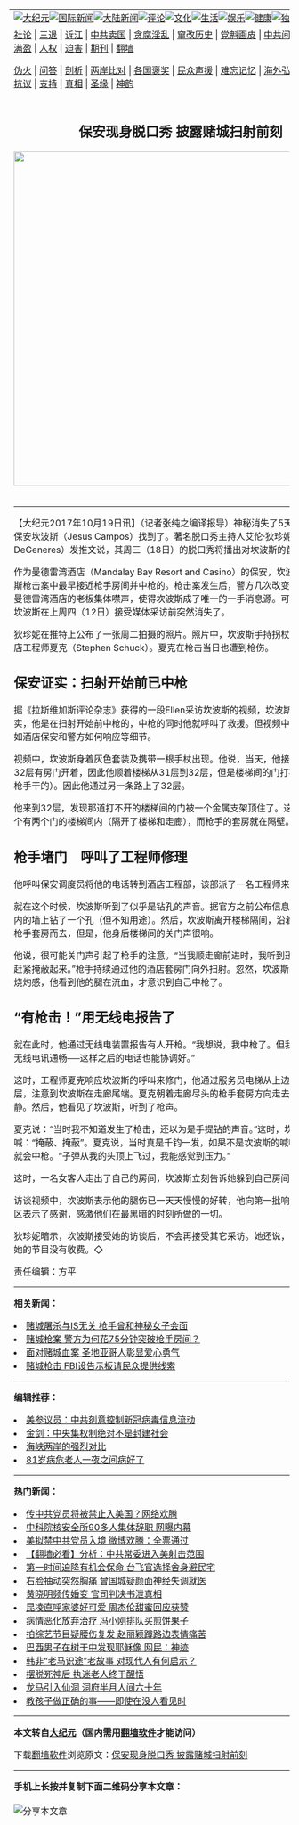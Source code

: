 <a name="1" id="1" target="_blank"></a><span id="1"></span>
<table align=center border="0"><tr><td colspan="2" VALIGN=TOP><a href="/gb/nsc413.md#1"><img src="https://raw.githubusercontent.com/atmnqo3700/www/master/t/djy/1.jpg" title="大纪元"></a><a href="/gb/n24hr.md#1"><img src="https://raw.githubusercontent.com/atmnqo3700/www/master/t/djy/3.jpg" title="国际新闻"></a><a href="/gb/nsc413.md#1"><img src="https://raw.githubusercontent.com/atmnqo3700/www/master/t/djy/4.jpg" title="大陆新闻"></a><a href="/gb/news392.md#1"><img src="https://raw.githubusercontent.com/atmnqo3700/www/master/t/djy/5.jpg" title="评论"></a><a href="/gb/news2007.md#1"><img src="https://raw.githubusercontent.com/atmnqo3700/www/master/t/djy/6.jpg" title="文化"></a><a href="/gb/news2008.md#1"><img src="https://raw.githubusercontent.com/atmnqo3700/www/master/t/djy/7.jpg" title="生活"></a><a href="/gb/ncyule.md#1"><img src="https://raw.githubusercontent.com/atmnqo3700/www/master/t/djy/8.jpg" title="娱乐"></a><a href="/gb/nsc1002.md#1"><img src="https://raw.githubusercontent.com/atmnqo3700/www/master/t/djy/9.jpg" title="健康"><a href="/gb/nf6092.md#1"><img src="https://raw.githubusercontent.com/atmnqo3700/www/master/t/djy/10a.jpg" title="独家"></a><a href="/gb/nf4514.md#1"><img src="https://raw.githubusercontent.com/atmnqo3700/www/master/t/djy/12a.jpg" title="头条"></a></td></tr>
<tr><td colspan="2" VALIGN=TOP><a target="_blank" href="/gb/9p.md#1">社论</a> | <a target="_blank" href="/gb/nf5657.md#1">三退</a> | <a target="_blank" href="/gb/nf6124.md#1">诉江</a> | <a target="_blank" href="/gb/nf1176117.md#1">中共卖国</a> | <a target="_blank" href="/gb/nf5773.md#1">贪腐淫乱</a> | <a target="_blank" href="/gb/nf1176115.md#1">窜改历史</a> | <a target="_blank" href="/gb/nf1176107.md#1">党魁画皮</a> | <a target="_blank" href="/gb/nf1320400.md#1">中共间谍</a> | <a target="_blank" href="/gb/nf1176114.md#1">破坏传统</a> | <a target="_blank" href="https://github.com/atmnqo3700/ntdtv/blob/master/gb/prog447_1.md#1">恶贯满盈</a> | <a target="_blank" href="/gb/ncid278.md#1">人权</a> | <a target="_blank" href="/gb/nf1176111.md#1">迫害</a> | <a target="_blank" href="https://gitlab.com/szzdlab/mh-qikan/blob/master/README.md#1">期刊</a> | <a target="_blank" href="https://github.com/bannedbook/fanqiang/wiki">翻墙</a></p><p><a target="_blank" href="/gb/nf5562.md#1">伪火</a> | <a target="_blank" href="/gb/nf4378.md#1">问答</a> | <a target="_blank" href="/gb/nf5792.md#1">剖析</a> | <a target="_blank" href="/gb/nf5735.md#1">两岸比对</a> | <a target="_blank" href="/gb/nf6119.md#1">各国褒奖</a> | <a target="_blank" href="/gb/nf6120.md#1">民众声援</a> | <a target="_blank" href="/gb/nf1188594.md#1">难忘记忆</a> | <a target="_blank" href="/gb/nf3180.md#1">海外弘传</a> | <a target="_blank" href="/gb/nf5410.md#1">万人上访</a> | <a target="_blank" href="https://github.com/atmnqo3700/ntdtv/blob/master/gb/prog1530_1.md#1">和平抗议</a> | <a target="_blank" href="/gb/nf4386.md#1">支持</a> | <a target="_blank" href="/gb/nf4389.md#1">真相</a> | <a target="_blank" href="/gb/nf5790.md#1">圣缘</a> | <a target="_blank" href="/gb/nf4786.md#1">神韵</a></td></tr>
<tr><td VALIGN=TOP width="626"><h2 align=center>保安现身脱口秀 披露赌城扫射前刻</h2>
<img width="600" src="https://i.epochtimes.com/assets/uploads/2016/03/1407271151152192-320x200.jpg" />
<h6></h6>
<hr>
	<p>【大纪元2017年10月19日讯】（记者张纯之编译报导）神秘消失了5天的拉斯维加斯<ahref="/gb/tag/%E4%BF%9D%E5%AE%89.md#1">保安</a>坎波斯（Jesus Campos）找到了。著名<ahref="/gb/tag/%E8%84%B1%E5%8F%A3%E7%A7%80.md#1">脱口秀</a>主持人艾伦·狄珍妮（Ellen DeGeneres）发推文说，其周三（18日）的脱口秀将播出对坎波斯的首个采访。</p>
<p>作为曼德雷湾酒店（Mandalay Bay Resort and Casino）的<ahref="/gb/tag/%E4%BF%9D%E5%AE%89.md#1">保安</a>，坎波斯是<ahref="/gb/tag/%E6%8B%89%E6%96%AF%E7%BB%B4%E5%8A%A0%E6%96%AF%E6%9E%AA%E5%87%BB%E6%A1%88.md#1">拉斯维加斯枪击案</a>中最早接近枪手房间并中枪的。枪击案发生后，警方几次改变时间表，加上曼德雷湾酒店的老板集体噤声，使得坎波斯成了唯一的一手消息源。可能出于压力，坎波斯在上周四（12日）接受媒体采访前突然消失了。</p>
<p>狄珍妮在推特上公布了一张周二拍摄的照片。照片中，坎波斯手持拐杖，旁边坐着酒店工程师夏克（Stephen Schuck）。夏克在枪击当日也遭到枪伤。</p>
<h2>保安证实：扫射开始前已中枪</h2>
<p>据《拉斯维加斯评论杂志》获得的一段Ellen采访坎波斯的视频，坎波斯在节目中证实，他是在扫射开始前中枪的，中枪的同时他就呼叫了救援。但视频中没有给出其它如酒店保安和警方如何响应等细节。</p>
<p>视频中，坎波斯身着灰色套装及携带一根手杖出现。他说，当天，他接到警报，酒店32层有房门开着，因此他顺着楼梯从31层到32层，但是楼梯间的门打不开（显然是枪手干的）。因此他通过另一条路上了32层。</p>
<p>他来到32层，发现那道打不开的楼梯间的门被一个金属支架顶住了。这道门实际在一个有两个门的楼梯间内（隔开了楼梯和走廊），而枪手的套房就在隔壁。</p>
<h2>枪手堵门　呼叫了工程师修理</h2>
<p>他呼叫保安调度员将他的电话转到酒店工程部，该部派了一名工程师来检查门。</p>
<p>就在这个时候，坎波斯听到了似乎是钻孔的声音。据官方之前公布信息，枪手在房间内的墙上钻了一个孔（但不知用途）。然后，坎波斯离开楼梯隔间，沿着走廊打算远离枪手套房而去，但是，他身后楼梯间的关门声很响。</p>
<p>他说，很可能关门声引起了枪手的注意。“当我顺走廊前进时，我听到迅疾的枪声，我赶紧掩蔽起来。”枪手持续通过他的酒店套房门向外扫射。忽然，坎波斯感到腿部一阵烧灼感，他看到他的腿在流血，才意识到自己中枪了。</p>
<h2>“有枪击！”用无线电报告了</h2>
<p>就在此时，他通过无线电装置报告有人开枪。“我想说，我中枪了。但我只透过手机让无线电讯通畅──这样之后的电话也能协调好。”</p>
<p>这时，工程师夏克响应坎波斯的呼叫来修门，他通过服务员电梯从上边楼层来到32层，注意到坎波斯在走廊尾端。夏克朝着走廊尽头的枪手套房方向走去时，感到很安静。然后，他看见了坎波斯，听到了枪声。</p>
<p>夏克说：“当时我不知道发生了枪击，还以为是手提钻的声音。”这时，坎波斯冲着他大喊：“掩蔽、掩蔽”。夏克说，当时真是千钧一发，如果不是坎波斯的喊叫，他很可能就会中枪。“子弹从我的头顶上飞过，我能感觉到压力。”</p>
<p>这时，一名女客人走出了自己的房间，坎波斯立刻告诉她躲到自己房间里。</p>
<p>访谈视频中，坎波斯表示他的腿伤已一天天慢慢的好转，他向第一批响应的警员及社区表示了感谢，感激他们在最黑暗的时刻所做的一切。</p>
<p>狄珍妮暗示，坎波斯接受她的访谈后，不会再接受其它采访。她还说，坎波斯出现在她的节目没有收费。◇</p>
<p>责任编辑：方平</p>
	
<hr>


<strong>相关新闻：</strong>
<li><a href="/gb/17/10/6/n9708755.md#1">赌城屠杀与IS无关 枪手曾和神秘女子会面</a></li>
<li><a href="/gb/17/10/7/n9709055.md#1">赌城枪案 警方为何花75分钟突破枪手房间？</a></li>
<li><a href="/gb/17/10/7/n9709651.md#1">面对赌城血案 圣地亚哥人彰显爱心勇气</a></li>
<li><a href="/gb/17/10/7/n9710290.md#1">赌城枪击 FBI设告示板请民众提供线索</a></li>
<hr>


<strong>编辑推荐：</strong>
<li><a href="/gb/20/2/22/n11887949.md#1">美参议员：中共刻意控制新冠病毒信息流动</a></li>
<li><a href="/gb/17/11/27/n9896712.md#1" target="_blank">金剑：中央集权制绝对不是封建社会</a></li><li><a href="/gb/8/12/18/n2367165.md?dfh#1" target="_blank">海峡两岸的强烈对比</a></li><li><a href="/gb/16/4/29/n7787098.md#1" target="_blank">81岁病危老人一夜之间病好了</a></li>
<hr>

<strong>热门新闻：</strong>
<li><a href="/gb/20/7/16/n12260330.md#1">传中共党员将被禁止入美国？网络欢腾</a></li>
<li><a href="/gb/20/7/16/n12261417.md#1">中科院核安全所90多人集体辞职 网曝内幕</a></li>
<li><a href="/gb/20/7/16/n12260453.md#1">美拟禁中共党员入境 微博欢腾：全票通过</a></li>
<li><a href="/gb/20/7/16/n12259536.md#1">【翻墙必看】分析：中共常委进入美射击范围</a></li>
<li><a href="/gb/20/7/17/n12262985.md#1">第一时间迫降有机会保命 台飞官选择舍身避民宅</a></li>
<li><a href="/gb/20/7/16/n12259931.md#1">右脸抽动突然胸痛 曾国城疑颜面神经失调就医</a></li>
<li><a href="/gb/20/7/16/n12261345.md#1">黄晓明频传婚变 官司判决书泄真相</a></li>
<li><a href="/gb/20/7/15/n12258888.md#1">昆凌直呼家婆好可爱 周杰伦甜蜜回应获赞</a></li>
<li><a href="/gb/20/7/17/n12264458.md#1">病情恶化放弃治疗 冯小刚排队买煎饼果子</a></li>
<li><a href="/gb/20/7/16/n12261898.md#1">拍综艺节目疑腰伤复发 赵丽颖蹲路边表情痛苦</a></li>
<li><a href="/gb/20/7/16/n12259901.md#1">巴西男子在树干中发现耶稣像 网民：神迹</a></li>
<li><a href="/gb/20/7/10/n12246345.md#1">韩非“老马识途”老故事 对现代人有何启示？</a></li>
<li><a href="/gb/20/5/21/n12127061.md#1">摆脱死神后 执迷老人终于醒悟</a></li>
<li><a href="/gb/20/7/12/n12249940.md#1">龙马引入仙洞  洞府半月人间六十年</a></li>
<li><a href="/gb/20/7/14/n12255284.md#1">教孩子做正确的事——即使在没人看见时</a></li>
<hr>

<strong>本文转自<a href="https://www.epochtimes.com">大纪元</a>（国内需用<a href="https://github.com/bannedbook/fanqiang/wiki">翻墙软件</a>才能访问）</strong><p>下载<a href="https://github.com/bannedbook/fanqiang/wiki">翻墙软件</a>浏览原文：<a href="https://www.epochtimes.com/gb/17/10/18/n9747390.htm">保安现身脱口秀 披露赌城扫射前刻</a></p><hr>

<strong>手机上长按并复制下面二维码分享本文章：</strong><br><br><img src="http://d1p1.ip.zn2.us/v.php?action=qrcode&url=/gb/17/10/18/n9747390.md%231" title="分享本文章"></td><td VALIGN=TOP><a href="/gb/16/1/21/n4622075.md?dfh#1" target="_blank"><img src="https://raw.githubusercontent.com/atmnqo3700/djy/master/gb/300/wei-f1.jpg" title="中共的伪火骗局"  alt="中共的伪火骗局"></a><br><a href="https://github.com/atmnqo3700/www/blob/master/README.md?dfh#9" target="_blank"><img src="https://raw.githubusercontent.com/atmnqo3700/djy/master/gb/300/yong-h.jpg" title="永恒的见证"  alt="永恒的见证"></a><br><a href="/gb/13/9/29/n3974789.md?dfh#1" target="_blank"><img src="https://raw.githubusercontent.com/atmnqo3700/djy/master/gb/300/shang-lnz.jpg" title="善良女子被中共投男牢"  alt="善良女子被中共投男牢"></a><br><a href="/gb/16/3/16/n4663449.md?dfh#1" target="_blank"><img src="https://raw.githubusercontent.com/atmnqo3700/djy/master/gb/300/huo-z3.jpg" title="警卫目击活摘器官"  alt="警卫目击活摘器官"></a><br><a href="/gb/16/8/7/n8177641.md?dfh#1" target="_blank"><img src="https://raw.githubusercontent.com/atmnqo3700/djy/master/gb/300/huo-z4.jpg" title="证人描述活摘恐怖"  alt="证人描述活摘恐怖"></a><br><a href="/gb/10/4/19/n2881569.md?dfh#1" target="_blank"><img src="https://raw.githubusercontent.com/atmnqo3700/djy/master/gb/300/huo-z1.jpg" title="揭开活摘器官黑幕"  alt="揭开活摘器官黑幕"></a><br><a href="/gb/10/11/7/n3077476.md?dfh#1" target="_blank"><img src="https://raw.githubusercontent.com/atmnqo3700/djy/master/gb/300/ma-ks.jpg" title="马克思的成魔之路"  alt="马克思的成魔之路"></a><br><a href="/gb/14/6/9/n4173977.md?dfh#1" target="_blank"><img src="https://raw.githubusercontent.com/atmnqo3700/djy/master/gb/300/chang-zs.jpg" title="藏字石 蕴天机"  alt="藏字石 蕴天机"></a><br><a href="/gb/18/5/10/n10381511.md?dfh#1" target="_blank"><img src="https://raw.githubusercontent.com/atmnqo3700/djy/master/gb/300/st1.jpg" title="关注3亿人三退"  alt="关注3亿人三退"></a><br><a href="/gb/18/3/21/n10237682.md?dfh#1" target="_blank"><img src="https://raw.githubusercontent.com/atmnqo3700/djy/master/gb/300/jie-t.jpg" title="解体中共复兴中华"  alt="解体中共复兴中华"></a><br><a href="/gb/9/2/9/n2422991.md?dfh#1" target="_blank"><img src="https://raw.githubusercontent.com/atmnqo3700/djy/master/gb/300/gao-zs.jpg" title="中共迫害良心律师"  alt="中共迫害良心律师"></a><br><a href="/gb/18/12/9/n10900044.md?dfh#1" target="_blank"><img src="https://raw.githubusercontent.com/atmnqo3700/djy/master/gb/300/sj1.jpg" title="303万人举报江泽民"  alt="303万人举报江泽民"></a><br><a href="/gb/18/8/28/n10672014.md?dfh#1" target="_blank"><img src="https://raw.githubusercontent.com/atmnqo3700/djy/master/gb/300/sj2.jpg" title="这些官员为何起诉江泽民"  alt="这些官员为何起诉江泽民"></a><br><a href="/gb/8/12/18/n2367165.md?dfh#1" target="_blank"><img src="https://raw.githubusercontent.com/atmnqo3700/djy/master/gb/300/liangan.jpg" title="海峡两岸的强烈对比"  alt="海峡两岸的强烈对比"></a><br><a href="/gb/15/12/10/n4593139.md?dfh#1" target="_blank"><img src="https://raw.githubusercontent.com/atmnqo3700/djy/master/gb/300/jia-ndzl.jpg" title="加拿大总理的贺信"  alt="加拿大总理的贺信"></a><br><a href="/gb/11/6/17/n3289382.md?dfh#1" target="_blank"><img src="https://raw.githubusercontent.com/atmnqo3700/djy/master/gb/300/xiao-wd.jpg" title="探寻真相兼听则明"  alt="探寻真相兼听则明"></a><br><a href="/gb/18/10/27/n10812623.md?dfh#1" target="_blank"><img src="https://raw.githubusercontent.com/atmnqo3700/djy/master/gb/300/yindu.jpg" title="印度媒体报道东方"  alt="印度媒体报道东方"></a><br><a href="/gb/18/6/9/n10469652.md?dfh#1" target="_blank"><img src="https://raw.githubusercontent.com/atmnqo3700/djy/master/gb/300/xie-j.jpg" title="不一样的海外校园"  alt="不一样的海外校园"></a><br><a href="/gb/7/4/5/n1669415.md?dfh#1" target="_blank"><img src="https://raw.githubusercontent.com/atmnqo3700/djy/master/gb/300/li-up.jpg" title="从大师到徒弟的传奇"  alt="从大师到徒弟的传奇"></a><br><a href="/gb/17/5/26/n9191512.md?dfh#1" target="_blank"><img src="https://raw.githubusercontent.com/atmnqo3700/djy/master/gb/300/zfl2.jpg" title="亿万人与东方一本奇书"  alt="亿万人与东方一本奇书"></a><br><a href="/gb/13/11/27/n4020290.md?dfh#1" target="_blank"><img src="https://raw.githubusercontent.com/atmnqo3700/djy/master/gb/300/zhen-h.jpg" title="大陆见不到的震撼场面"  alt="大陆见不到的震撼场面"></a><br><a href="/gb/15/7/17/n4482910.md?dfh#1" target="_blank"><img src="https://raw.githubusercontent.com/atmnqo3700/djy/master/gb/300/dalu-sk.jpg" title="人心向善 大陆当初盛况"  alt="人心向善 大陆当初盛况"></a><br><a href="/gb/19/1/5/n10955468.md?dfh#1" target="_blank"><img src="https://raw.githubusercontent.com/atmnqo3700/djy/master/gb/300/zfl1.jpg" title="追寻真理 这书讲什么"  alt="追寻真理 这书讲什么"></a><br><a href="https://github.com/bannedbook/fanqiang/wiki" target="_blank"><img src="https://raw.githubusercontent.com/atmnqo3700/djy/master/gb/300/fq1.jpg" title="下载免费翻墙软件"  alt="下载免费翻墙软件"></a><br></td></tr></table>